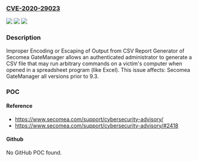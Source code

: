 ### [CVE-2020-29023](https://cve.mitre.org/cgi-bin/cvename.cgi?name=CVE-2020-29023)
![](https://img.shields.io/static/v1?label=Product&message=GateManager&color=blue)
![](https://img.shields.io/static/v1?label=Version&message=all%3C%209.3%20&color=brighgreen)
![](https://img.shields.io/static/v1?label=Vulnerability&message=CWE-116%20Improper%20Encoding%20or%20Escaping%20of%20Output&color=brighgreen)

### Description

Improper Encoding or Escaping of Output from CSV Report Generator of Secomea GateManager allows an authenticated administrator to generate a CSV file that may run arbitrary commands on a victim's computer when opened in a spreadsheet program (like Excel). This issue affects: Secomea GateManager all versions prior to 9.3.

### POC

#### Reference
- https://www.secomea.com/support/cybersecurity-advisory/
- https://www.secomea.com/support/cybersecurity-advisory/#2418

#### Github
No GitHub POC found.

